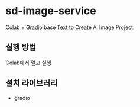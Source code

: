 # sd-image-service
Colab + Gradio base Text to Create Ai Image Project.

## 실행 방법
Colab에서 열고 실행

## 설치 라이브러리
- gradio
